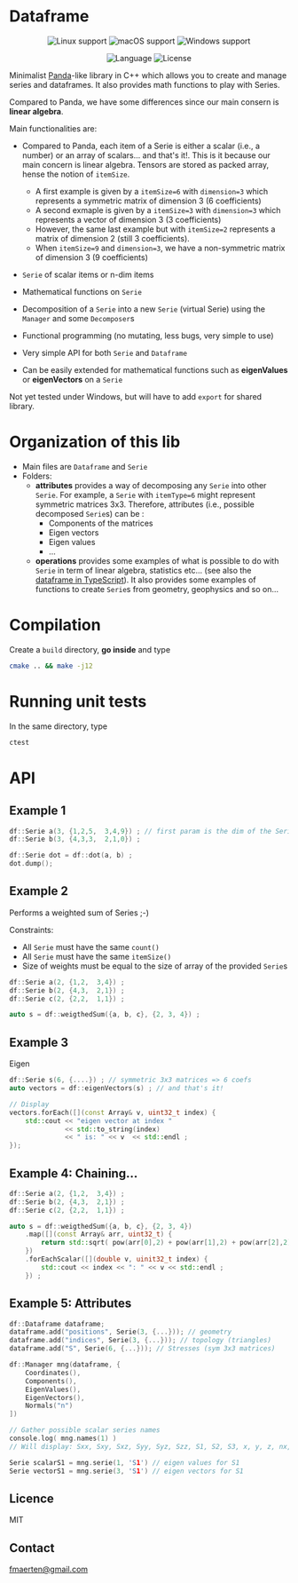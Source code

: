 # Dataframe

<p align="center">
  <img src="https://img.shields.io/static/v1?label=Linux&logo=linux&logoColor=white&message=support&color=success" alt="Linux support">
  <img src="https://img.shields.io/static/v1?label=macOS&logo=apple&logoColor=white&message=support&color=success" alt="macOS support">
  <img src="https://img.shields.io/static/v1?label=Windows&logo=windows&logoColor=white&message=soon&color=red" alt="Windows support">
</p>

<p align="center">
  <img src="https://img.shields.io/badge/C%2B%2B-17-blue.svg" alt="Language">
  <img src="https://img.shields.io/badge/license-MIT-blue.svg" alt="License">
  
</p>

Minimalist [Panda](https://pandas.pydata.org/)-like library in C++ which allows you to create and manage series and dataframes. It also provides math functions to play with Series.

Compared to Panda, we have some differences since our main consern is **linear algebra**.

Main functionalities are:
- Compared to Panda, each item of a Serie is either a scalar (i.e., a number) or an array of scalars... and that's it!. This is it because our main concern is linear algebra. Tensors are stored as packed array, hense the notion of `itemSize`.
    - A first example is given by a `itemSize=6` with `dimension=3` which represents a symmetric matrix of dimension 3 (6 coefficients)
    - A second exmaple is given by a `itemSize=3` with `dimension=3` which represents a vector of dimension 3 (3 coefficients)
    - However, the same last example but with `itemSize=2` represents a matrix of dimension 2 (still 3 coefficients).
    - When `itemSize=9` and `dimension=3`, we have a non-symmetric matrix of dimension 3 (9 coefficients)

- `Serie` of scalar items or n-dim items
- Mathematical functions on `Serie`
- Decomposition of a `Serie` into a new `Serie` (virtual Serie) using the `Manager` and some `Decomposer`s
- Functional programming (no mutating, less bugs, very simple to use)
- Very simple API for both `Serie` and `Dataframe`
- Can be easily extended for mathematical functions such as **eigenValues** or **eigenVectors** on a `Serie`

Not yet tested under Windows, but will have to add `export` for shared library.

# Organization of this lib

- Main files are `Dataframe` and `Serie`
- Folders:
    - **attributes** provides a way of decomposing any `Serie` into other `Serie`. For example, a `Serie` with `itemType=6` might represent symmetric matrices 3x3. Therefore, attributes (i.e., possible decomposed `Serie`s) can be :
        - Components of the matrices
        - Eigen vectors
        - Eigen values
        - ...
    - **operations** provides some examples of what is possible to do with `Serie` in term of linear algebra, statistics etc... (see also the [dataframe in TypeScript](https://github.com/youwol/dataframe)). It also provides some examples of functions to create `Serie`s from geometry, geophysics and so on...

# Compilation
Create a `build` directory, **go inside** and type
```sh
cmake .. && make -j12
```

# Running unit tests
In the same directory, type
```sh
ctest
```

# API

## Example 1
```c++
df::Serie a(3, {1,2,5,  3,4,9}) ; // first param is the dim of the Serie: 3
df::Serie b(3, {4,3,3,  2,1,0}) ;

df::Serie dot = df::dot(a, b) ;
dot.dump();
```

## Example 2
Performs a weighted sum of Series ;-)

Constraints:
- All `Serie` must have the same `count()`
- All `Serie` must have the same `itemSize()`
- Size of weights must be equal to the size of array of the provided `Serie`s
```c++
df::Serie a(2, {1,2,  3,4}) ;
df::Serie b(2, {4,3,  2,1}) ;
df::Serie c(2, {2,2,  1,1}) ;

auto s = df::weigthedSum({a, b, c}, {2, 3, 4}) ;
```

## Example 3
Eigen
```c++
df::Serie s(6, {....}) ; // symmetric 3x3 matrices => 6 coefs
auto vectors = df::eigenVectors(s) ; // and that's it!

// Display
vectors.forEach([](const Array& v, uint32_t index) {
    std::cout << "eigen vector at index " 
              << std::to_string(index)
              << " is: " << v  << std::endl ;
});
```

## Example 4: Chaining...
```c++
df::Serie a(2, {1,2,  3,4}) ;
df::Serie b(2, {4,3,  2,1}) ;
df::Serie c(2, {2,2,  1,1}) ;

auto s = df::weigthedSum({a, b, c}, {2, 3, 4})
    .map([](const Array& arr, uint32_t) {
        return std::sqrt( pow(arr[0],2) + pow(arr[1],2) + pow(arr[2],2) );
    })
    .forEachScalar([](double v, uinit32_t index) {
        std::cout << index << ": " << v << std::endl ;
    }) ;
```

## Example 5: Attributes
```c++
df::Dataframe dataframe;
dataframe.add("positions", Serie(3, {...})); // geometry
dataframe.add("indices", Serie(3, {...})); // topology (triangles)
dataframe.add("S", Serie(6, {...})); // Stresses (sym 3x3 matrices)

df::Manager mng(dataframe, {
    Coordinates(),
    Components(),
    EigenValues(),
    EigenVectors(),
    Normals("n")
])

// Gather possible scalar series names
console.log( mng.names(1) )
// Will display: Sxx, Sxy, Sxz, Syy, Syz, Szz, S1, S2, S3, x, y, z, nx, ny, nz

Serie scalarS1 = mng.serie(1, 'S1') // eigen values for S1
Serie vectorS1 = mng.serie(3, 'S1') // eigen vectors for S1
```

## Licence
MIT

## Contact
fmaerten@gmail.com
